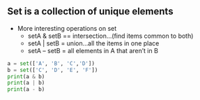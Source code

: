 ## Set is a collection of unique elements

-   More interesting operations on set
	-   setA & setB == intersection…(find items common to both)
	-   setA | setB = union…all the items in one place
	-   setA – setB = all elements in A that aren’t in B

```python
a = set(['A', 'B', 'C','D'])
b = set(['C', 'D', 'E', 'F'])
print(a & b)
print(a | b)
print(a - b)
```